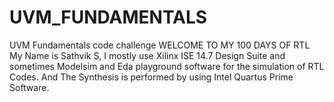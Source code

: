 # UVM_FUNDAMENTALS
UVM Fundamentals code challenge WELCOME TO MY 100 DAYS OF RTL  My Name is Sathvik S, I mostly use Xilinx ISE 14.7 Design Suite and sometimes Modelsim  and Eda playground software for the simulation of RTL Codes. And The Synthesis is performed by using Intel Quartus Prime Software.
